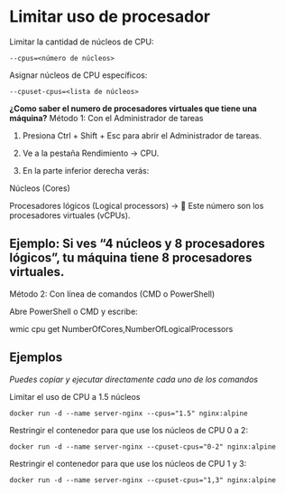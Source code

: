 # Limitar uso de procesador
Limitar la cantidad de núcleos de CPU:
```
--cpus=<número de núcleos>
```

Asignar núcleos de CPU específicos:
```
--cpuset-cpus=<lista de núcleos>
```

**¿Como saber el numero de procesadores virtuales que tiene una máquina?**
Método 1: Con el Administrador de tareas

1. Presiona Ctrl + Shift + Esc para abrir el Administrador de tareas.

2. Ve a la pestaña Rendimiento → CPU.

3. En la parte inferior derecha verás:

Núcleos (Cores)

Procesadores lógicos (Logical processors) → 🔹 Este número son los procesadores virtuales (vCPUs).

## Ejemplo: Si ves “4 núcleos y 8 procesadores lógicos”, tu máquina tiene 8 procesadores virtuales.

Método 2: Con línea de comandos (CMD o PowerShell)

Abre PowerShell o CMD y escribe:

wmic cpu get NumberOfCores,NumberOfLogicalProcessors

## Ejemplos
_Puedes copiar y ejecutar directamente cada uno de los comandos_

Limitar el uso de CPU a 1.5 núcleos
```
docker run -d --name server-nginx --cpus="1.5" nginx:alpine
```

Restringir el contenedor para que use los núcleos de CPU 0 a 2:
```
docker run -d --name server-nginx --cpuset-cpus="0-2" nginx:alpine
```

Restringir el contenedor para que use los núcleos de CPU 1 y 3:
```
docker run -d --name server-nginx --cpuset-cpus="1,3" nginx:alpine
```

